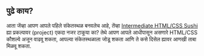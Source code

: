 ## पुढे काय?

आता जेंव्हा आपण आपले पहिले संकेतस्थळ बनवलेच आहे, तेंव्हा [Intermediate HTML/CSS Sushi](https://projects.raspberrypi.org/en/projects/cd-intermediate-html-css-sushi/) ह्या प्रकल्पावर (project) एकदा नजर टाकूया का? तेथे आपण आपले आधीपासून असणारे HTML/CSS कौशल्ये अजून वाढवू शकता, आपल्या संकेतस्थळाला जोडू शकता आणि ते कसे दिसेल ह्यावर आणखी ताबा मिळवू शकता.
